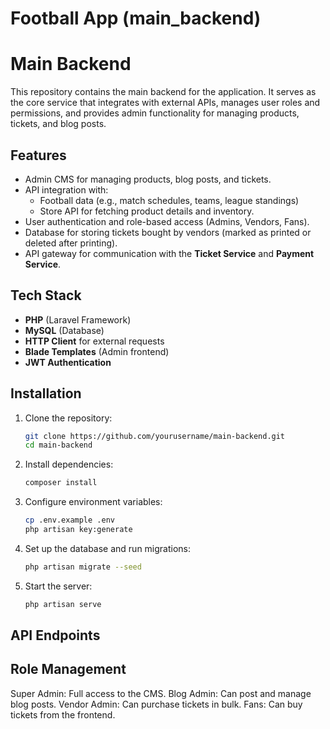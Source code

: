 # Football App (main_backend)

# Main Backend

This repository contains the main backend for the application. It serves as the core service that integrates with external APIs, manages user roles and permissions, and provides admin functionality for managing products, tickets, and blog posts.

## Features
- Admin CMS for managing products, blog posts, and tickets.
- API integration with:
  - Football data (e.g., match schedules, teams, league standings)
  - Store API for fetching product details and inventory.
- User authentication and role-based access (Admins, Vendors, Fans).
- Database for storing tickets bought by vendors (marked as printed or deleted after printing).
- API gateway for communication with the **Ticket Service** and **Payment Service**.

## Tech Stack
- **PHP** (Laravel Framework)
- **MySQL** (Database)
- **HTTP Client** for external requests
- **Blade Templates** (Admin frontend)
- **JWT Authentication**

## Installation
1. Clone the repository:
    ```bash
    git clone https://github.com/yourusername/main-backend.git
    cd main-backend
   
2. Install dependencies:
    ```bash
    composer install

3. Configure environment variables:
    ```bash
    cp .env.example .env
    php artisan key:generate
    
4. Set up the database and run migrations:
    ```bash
    php artisan migrate --seed
    
5. Start the server:
    ```bash
    php artisan serve

## API Endpoints


## Role Management
Super Admin: Full access to the CMS.
Blog Admin: Can post and manage blog posts.
Vendor Admin: Can purchase tickets in bulk.
Fans: Can buy tickets from the frontend.









